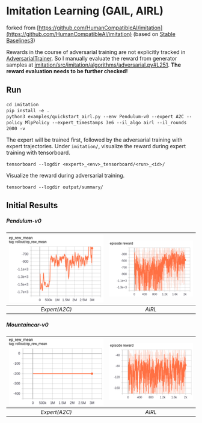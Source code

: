 # Imitation Learning (GAIL, AIRL)
forked from [https://github.com/HumanCompatibleAI/imitation](https://github.com/HumanCompatibleAI/imitation) (based on [Stable Baselines3](https://stable-baselines3.readthedocs.io/en/master/index.html))

Rewards in the course of adversarial training are not explicitly tracked in [AdversarialTrainer](https://github.com/krosac/imitation/blob/master/imitation/src/imitation/algorithms/adversarial.py).
So I manually evaluate the reward from generator samples at [imitation/src/imitation/algorithms/adversarial.py#L251](https://github.com/krosac/imitation/blob/master/imitation/src/imitation/algorithms/adversarial.py#L251). 
**The reward evaluation needs to be further checked!**

## Run
```
cd imitation
pip install -e .
python3 examples/quickstart_airl.py --env Pendulum-v0 --expert A2C --policy MlpPolicy --expert_timestamps 3e6 --il_algo airl --il_rounds 2000 -v
```
The expert will be trained first, followed by the adversarial training with expert trajectories.
Under ``imitation/``, visualize the reward during expert training with tensorboard.
```
tensorboard --logdir <expert>_<env>_tensorboard/<run>_<id>/
```
Visualize the reward during adversarial training.
```
tensorboard --logdir output/summary/
```

## Initial Results

##### Pendulum-v0
| ![](https://github.com/krosac/imitation/blob/master/images/pendulum_a2c.PNG) | ![](https://github.com/krosac/imitation/blob/master/images/pendulum_airl.PNG)|
|:--:| :--:|
|*Expert(A2C)* |*AIRL*|

##### Mountaincar-v0
|![](https://github.com/krosac/imitation/blob/master/images/mountaincar_a2c.PNG)|![](https://github.com/krosac/imitation/blob/master/images/mountaincar_airl.PNG)|
|:--:|:--:|
|*Expert(A2C)*|*AIRL*|

